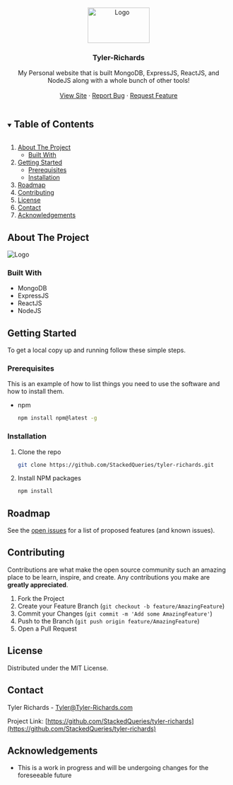 <!--
*** Thanks for checking out the Best-README-Template. If you have a suggestion
*** that would make this better, please fork the repo and create a pull request
*** or simply open an issue with the tag "enhancement".
*** Thanks again! Now go create something AMAZING! :D
***
***
***
*** To avoid retyping too much info. Do a search and replace for the following:
*** github_username, repo_name, twitter_handle, email, project_title, project_description
-->



<!-- PROJECT SHIELDS -->
<!--
*** I'm using markdown "reference style" links for readability.
*** Reference links are enclosed in brackets [ ] instead of parentheses ( ).
*** See the bottom of this document for the declaration of the reference variables
*** for contributors-url, forks-url, etc. This is an optional, concise syntax you may use.
*** https://www.markdownguide.org/basic-syntax/#reference-style-links
-->


<!-- PROJECT LOGO -->
<br />
<p align="center">
  <a href="https://github.com/StackedQueries">
    <img src="https://api.tyler-richards.com/imgs/8ad74803-237a-48dd-ac36-6ad99548f9dfScreen%20Shot%202021-07-23%20at%202.47.21%20PM.png" alt="Logo" width="140" height="80">
  </a>

  <h3 align="center">Tyler-Richards</h3>

  <p align="center">
    My Personal website that is built MongoDB, ExpressJS, ReactJS, and NodeJS along with a whole bunch of other tools!
    <br />
    <br />
    <a href="https://tyler-richards.com">View Site</a>
    ·
    <a href="https://github.com/StackedQueries/tyler-richards/issues">Report Bug</a>
    ·
    <a href="https://github.com/StackedQueries/tyler-richards/issues">Request Feature</a>
  </p>
</p>



<!-- TABLE OF CONTENTS -->
<details open="open">
  <summary><h2 style="display: inline-block">Table of Contents</h2></summary>
  <ol>
    <li>
      <a href="#about-the-project">About The Project</a>
      <ul>
        <li><a href="#built-with">Built With</a></li>
      </ul>
    </li>
    <li>
      <a href="#getting-started">Getting Started</a>
      <ul>
        <li><a href="#prerequisites">Prerequisites</a></li>
        <li><a href="#installation">Installation</a></li>
      </ul>
    </li>
    <li><a href="#roadmap">Roadmap</a></li>
    <li><a href="#contributing">Contributing</a></li>
    <li><a href="#license">License</a></li>
    <li><a href="#contact">Contact</a></li>
    <li><a href="#acknowledgements">Acknowledgements</a></li>
  </ol>
</details>



<!-- ABOUT THE PROJECT -->
## About The Project

<img src="https://api.tyler-richards.com/imgs/8ad74803-237a-48dd-ac36-6ad99548f9dfScreen%20Shot%202021-07-23%20at%202.47.21%20PM.png" alt="Logo">

### Built With

* MongoDB
* ExpressJS
* ReactJS
* NodeJS



<!-- GETTING STARTED -->
## Getting Started

To get a local copy up and running follow these simple steps.

### Prerequisites

This is an example of how to list things you need to use the software and how to install them.
* npm
  ```sh
  npm install npm@latest -g
  ```

### Installation

1. Clone the repo
   ```sh
   git clone https://github.com/StackedQueries/tyler-richards.git
   ```
2. Install NPM packages
   ```sh
   npm install
   ```


<!-- ROADMAP -->
## Roadmap

See the [open issues](https://github.com/StackedQueries/tyler-richards/issues) for a list of proposed features (and known issues).



<!-- CONTRIBUTING -->
## Contributing

Contributions are what make the open source community such an amazing place to be learn, inspire, and create. Any contributions you make are **greatly appreciated**.

1. Fork the Project
2. Create your Feature Branch (`git checkout -b feature/AmazingFeature`)
3. Commit your Changes (`git commit -m 'Add some AmazingFeature'`)
4. Push to the Branch (`git push origin feature/AmazingFeature`)
5. Open a Pull Request



<!-- LICENSE -->
## License

Distributed under the MIT License.



<!-- CONTACT -->
## Contact

Tyler Richards - Tyler@Tyler-Richards.com

Project Link: [https://github.com/StackedQueries/tyler-richards](https://github.com/StackedQueries/tyler-richards)



<!-- ACKNOWLEDGEMENTS -->
## Acknowledgements

* This is a work in progress and will be undergoing changes for the foreseeable future




<!-- MARKDOWN LINKS & IMAGES -->
<!-- https://www.markdownguide.org/basic-syntax/#reference-style-links -->
[issues-shield]: https://img.shields.io/github/issues/StackedQueries/repo.svg?style=for-the-badge
[issues-url]: https://github.com/StackedQueries/tyler-richards/issues
[license-shield]: https://img.shields.io/github/license/StackedQueries/repo.svg?style=for-the-badge
[license-url]: https://github.com/StackedQueries/tyler-richards/blob/master/LICENSE.txt
[linkedin-shield]: https://img.shields.io/badge/-LinkedIn-black.svg?style=for-the-badge&logo=linkedin&colorB=555
[linkedin-url]: https://linkedin.com/in/StackedQueries
